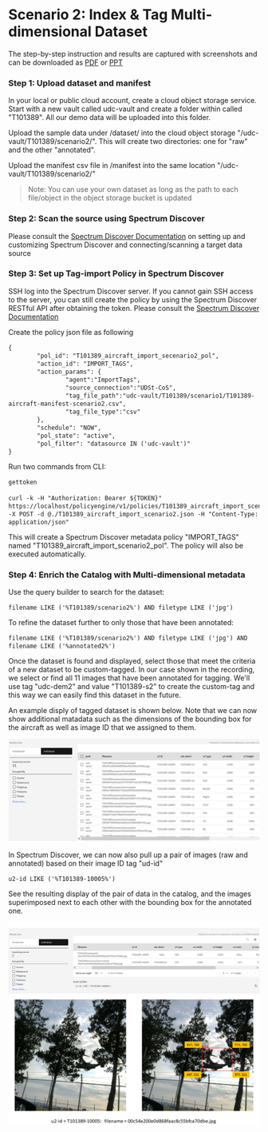 # Scenario 2: Index & Tag Multi-dimensional Dataset



The step-by-step instruction and results are captured with screenshots and can be downloaded as [PDF](recording/T101389-Scenario2-v20210920.pdf) or [PPT](recording/T101389-Scenario2-v20210920.pptx)



### Step 1: Upload dataset and manifest

In your local or public cloud account, create a cloud object storage service. Start with a new vault called udc-vault and create a folder within called "T101389". All our demo data will be uploaded into this folder. 

Upload the sample data under /dataset/ into the cloud object storage "/udc-vault/T101389/scenario2/". This will create two directories: one for "raw" and the other "annotated". 

Upload the manifest csv file in /manifest into the same location "/udc-vault/T101389/scenario2/"

> Note: You can use your own dataset as long as the path to each file/object in the object storage bucket is updated


### Step 2: Scan the source using Spectrum Discover
Please consult the [Spectrum Discover Documentation](https://www.ibm.com/docs/en/spectrum-discover) on setting up and customizing Spectrum Discover and connecting/scanning a target data source



### Step 3: Set up Tag-import Policy in Spectrum Discover

SSH log into the Spectrum Discover server. If you cannot gain SSH access to the server, you can still create the policy by using the Spectrum Discover RESTful API after obtaining the token. Please consult the [Spectrum Discover Documentation](https://www.ibm.com/docs/en/spectrum-discover)


Create the policy json file as following

    {
            "pol_id": "T101389_aircraft_import_secenario2_pol",
            "action_id": "IMPORT_TAGS",
            "action_params": {
                    "agent":"ImportTags",
                    "source_connection":"UDSt-CoS",
                    "tag_file_path":"udc-vault/T101389/scenario1/T101389-aircraft-manifest-scenario2.csv",
                    "tag_file_type":"csv"
            },
            "schedule": "NOW",
            "pol_state": "active",
            "pol_filter": "datasource IN ('udc-vault')"
    }


Run two commands from CLI:

    gettoken

    curl -k -H "Authorization: Bearer ${TOKEN}" https://localhost/policyengine/v1/policies/T101389_aircraft_import_scenario2_pol -X POST -d @./T101389_aircraft_import_scenario2.json -H "Content-Type: application/json"


This will create a Spectrum Discover metadata policy "IMPORT_TAGS" named "T101389_aircraft_import_scenario2_pol". The policy will also be executed automatically. 


### Step 4: Enrich the Catalog with Multi-dimensional metadata

Use the query builder to search for the dataset: 

    filename LIKE ('%T101389/scenario2%') AND filetype LIKE ('jpg')


To refine the dataset further to only those that have been annotated: 

    filename LIKE ('%T101389/scenario2%') AND filetype LIKE ('jpg') AND filename LIKE ('%annotated2%')


Once the dataset is found and displayed, select those that meet the criteria of a new dataset to be custom-tagged. In our case shown in the recording, we select or find all 11 images that have been annotated for tagging. We'll use tag "udc-dem2" and value "T101389-s2" to create the custom-tag and this way we can easily find this dataset in the future. 


An example disply of tagged dataset is shown below. Note that we can now show additional matadata such as the dimensions of the bounding box for the aircraft as well as image ID that we assigned to them. 

<img src=recording/T101389-Scenario2-result.png>


In Spectrum Discover, we can now also pull up a pair of images (raw and annotated) based on their image ID tag "ud-id"

    u2-id LIKE ('%T101389-10005%')


See the resulting display of the pair of data in the catalog, and the images superimposed next to each other with the bounding box for the annotated one. 

<img src=recording/T101389-Scenario2-finding-pair-1.png>

<img src=recording/T101389-Scenario2-finding-pair-2.png>
